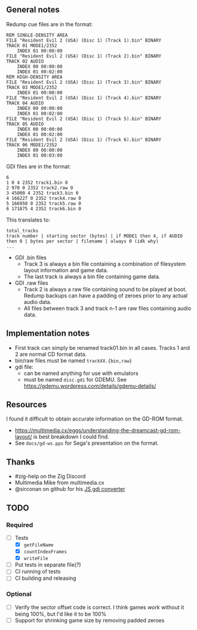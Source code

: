 ## General notes

Redump cue files are in the format:

```
REM SINGLE-DENSITY AREA
FILE "Resident Evil 2 (USA) (Disc 1) (Track 1).bin" BINARY
TRACK 01 MODE1/2352
    INDEX 01 00:00:00
FILE "Resident Evil 2 (USA) (Disc 1) (Track 2).bin" BINARY
TRACK 02 AUDIO
    INDEX 00 00:00:00
    INDEX 01 00:02:00
REM HIGH-DENSITY AREA
FILE "Resident Evil 2 (USA) (Disc 1) (Track 3).bin" BINARY
TRACK 03 MODE1/2352
    INDEX 01 00:00:00
FILE "Resident Evil 2 (USA) (Disc 1) (Track 4).bin" BINARY
TRACK 04 AUDIO
    INDEX 00 00:00:00
    INDEX 01 00:02:00
FILE "Resident Evil 2 (USA) (Disc 1) (Track 5).bin" BINARY
TRACK 05 AUDIO
    INDEX 00 00:00:00
    INDEX 01 00:02:00
FILE "Resident Evil 2 (USA) (Disc 1) (Track 6).bin" BINARY
TRACK 06 MODE1/2352
    INDEX 00 00:00:00
    INDEX 01 00:03:00
```

GDI files are in the format:

```
6
1 0 4 2352 track1.bin 0
2 970 0 2352 track2.raw 0
3 45000 4 2352 track3.bin 0
4 166227 0 2352 track4.raw 0
5 166950 0 2352 track5.raw 0
6 171875 4 2352 track6.bin 0
```

This translates to:

```
total_tracks
track number | starting sector (bytes) | if MODE1 then 4, if AUDIO then 0 | bytes per sector | filename | always 0 (idk why)
...
```

* GDI .bin files
    * Track 3 is always a bin file containing a combination of filesystem layout information and game data.
    * The last track is always a bin file containing game data.
* GDI .raw files
    * Track 2 is always a raw file containing sound to be played at boot. Redump backups can have a padding of zeroes prior to any actual audio data.
    * All files between track 3 and track n-1 are raw files containing audio data.

## Implementation notes

* First track can simply be renamed track01.bin in all cases. Tracks 1 and 2 are normal CD format data. 
* bin/raw files must be named `trackXX.{bin,raw}`
* gdi file:
    * can be named anything for use with emulators
    * must be named `disc.gdi` for GDEMU. See https://gdemu.wordpress.com/details/gdemu-details/

## Resources

I found it difficult to obtain accurate information on the GD-ROM format.

* https://multimedia.cx/eggs/understanding-the-dreamcast-gd-rom-layout/ is best breakdown I could find.
* See `docs/gd-ws.pps` for Sega's presentation on the format.

## Thanks

* #zig-help on the Zig Discord
* Multimedia Mike from multimedia.cx
* @sirconan on github for his [JS gdi converter](https://github.com/sirconan/gdi-conversion)

## TODO

### Required

- [ ] Tests
    - [x] `getFileName`
    - [x] `countIndexFrames`
    - [x] `writeFile`
- [ ] Put tests in separate file(?)
- [ ] CI running of tests
- [ ] CI building and releasing

### Optional

- [ ] Verify the sector offset code is correct. I think games *work* without it being 100%, but I'd like it to be 100%
- [ ] Support for shrinking game size by removing padded zeroes